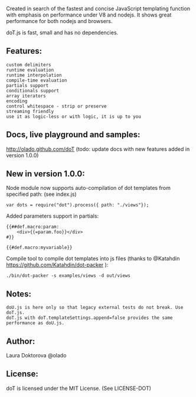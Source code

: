 Created in search of the fastest and concise JavaScript templating function with emphasis on performance under V8 and nodejs. It shows great performance for both nodejs and browsers.

doT.js is fast, small and has no dependencies.

## Features:
    custom delimiters
    runtime evaluation
    runtime interpolation
    compile-time evaluation
    partials support
    conditionals support
    array iterators
    encoding
    control whitespace - strip or preserve
    streaming friendly
    use it as logic-less or with logic, it is up to you

## Docs, live playground and samples:

http://olado.github.com/doT (todo: update docs with new features added in version 1.0.0)

## New in version 1.0.0:

Node module now supports auto-compilation of dot templates from specified path: (see index.js)

	var dots = require("dot").process({ path: "./views"});

Added parameters support in partials:

	{{##def.macro:param:
		<div>{{=param.foo}}</div>
	#}}

	{{#def.macro:myvariable}}

Compile tool to compile dot templates into js files (thanks to @Katahdin https://github.com/Katahdin/dot-packer ):

	./bin/dot-packer -s examples/views -d out/views

## Notes:
    doU.js is here only so that legacy external tests do not break. Use doT.js.
    doT.js with doT.templateSettings.append=false provides the same performance as doU.js.

## Author:
Laura Doktorova @olado

## License:
doT is licensed under the MIT License. (See LICENSE-DOT)
